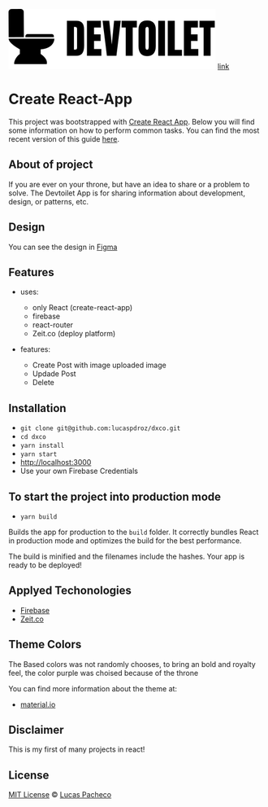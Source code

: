 

![Devtoilet logo](src/assets/Logo-black.svg)
[link](https://rpg-boards-gniknv2g6.now.sh)

# Create React-App

This project was bootstrapped with [Create React App](https://github.com/facebookincubator/create-react-app).
Below you will find some information on how to perform common tasks.
You can find the most recent version of this guide [here](https://github.com/facebookincubator/create-react-app/blob/master/packages/react-scripts/template/README.md).

## About of project

If you are ever on your throne, but have an idea to share or a problem to solve.
The Devtoilet App is for sharing information about development, design, or patterns, etc.

## Design

You can see the design in
[Figma](https://www.figma.com/file/d5BTJ3dh6Sx5Kuq7Dxe37A/RPG?node-id=0%3A1)


## Features
* uses:
  * only React (create-react-app)
  * firebase
  * react-router
  * Zeit.co (deploy platform)
  
* features:
  * Create Post with image uploaded image
  * Updade Post
  * Delete

## Installation

* `git clone git@github.com:lucaspdroz/dxco.git`
* `cd dxco`
* `yarn install`
* `yarn start`
* [http://localhost:3000](http://localhost:3000)
* Use your own Firebase Credentials



## To start the project into production mode

* `yarn build`

Builds the app for production to the `build` folder.
It correctly bundles React in production mode and optimizes the build for the best performance.

The build is minified and the filenames include the hashes.
Your app is ready to be deployed!

## Applyed Techonologies
 - [Firebase](https://firebase.google.com/)
 - [Zeit.co](https://zeit.co/)

## Theme Colors  
 The Based colors was not randomly chooses, to bring an bold and royalty feel, the color purple was choised because of the throne

You can find more information about the theme at:
 - [material.io](https://material.io/resources/color/#!/?view.left=1&view.right=1&primary.color=342441&secondary.color=c495f9)

## Disclaimer 

This is my first of many projects in react!


## License

[MIT License](./LICENSE) © [Lucas Pacheco](https://github.com/lucaspdroz)
